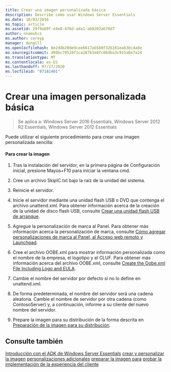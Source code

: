 ```yaml
---
title: Crear una imagen personalizada básica
description: Describe cómo usar Windows Server Essentials
ms.date: 10/03/2016
ms.topic: article
ms.assetid: 29f9a09f-e4e8-476d-ada1-ab9202a670d7
author: nnamuhcs
ms.author: coreyp
manager: dongill
ms.openlocfilehash: 8e2d4b20de9cee6617ab5b0f32b161eab3bc4a8e
ms.sourcegitcommit: d99bc78524f1ca287b3e8fc06dba3c915a6e7a24
ms.translationtype: MT
ms.contentlocale: es-ES
ms.lasthandoff: 07/27/2020
ms.locfileid: "87181401"
---
```

# <a name="create-a-simple-customized-image"></a>Crear una imagen personalizada básica

>Se aplica a: Windows Server 2016 Essentials, Windows Server 2012 R2 Essentials, Windows Server 2012 Essentials

Puede utilizar el siguiente procedimiento para crear una imagen personalizada sencilla:

#### <a name="to-create-the-image"></a>Para crear la imagen

1.  Tras la instalación del servidor, en la primera página de Configuración inicial, presione Mayús+F10 para iniciar la ventana cmd.

2.  Cree un archivo SkipIC.txt bajo la raíz de la unidad del sistema.

3.  Reinicie el servidor.

4.  Inicie el servidor mediante una unidad flash USB o DVD que contenga el archivo unattend.xml. Para obtener información acerca de la creación de la unidad de disco flash USB, consulte [Crear una unidad flash USB de arranque](Create-a-Bootable-USB-Flash-Drive.md).

5.  Agregue la personalización de marca al Panel. Para obtener más información acerca la personalización de marca, consulte [Cómo agregar personalizaciones de marca al Panel, al Acceso web remoto y Launchpad](Add-Branding-to-the-Dashboard--Remote-Web-Access--and-Launchpad.md).

6.  Cree el archivo OOBE.xml para mostrar información personalizada como el nombre de la empresa, el logotipo y el CLUF. Para obtener más información acerca del archivo OOBE.xml, consulte [Create the Oobe.xml File Including Logo and EULA](Create-the-Oobe.xml-File-Including-Logo-and-EULA.md).

7.  Cambie el nombre del servidor por defecto si no lo define en unattend.xml.

8.  De forma predeterminada, el nombre del servidor será una cadena aleatoria. Cambie el nombre de servidor por otra cadena (como ContosoServer) y, a continuación, informe a su cliente del nuevo nombre del servidor.

9. Prepare la imagen para su distribución de la forma descrita en [Preparación de la imagen para su distribución](Preparing-the-Image-for-Deployment.md).

## <a name="see-also"></a>Consulte también
 [Introducción con el ADK de Windows Server Essentials](Getting-Started-with-the-Windows-Server-Essentials-ADK.md) [crear y personalizar la imagen](Creating-and-Customizing-the-Image.md) [personalizaciones adicionales](Additional-Customizations.md) [preparar la imagen para](Preparing-the-Image-for-Deployment.md) [probar la implementación de la experiencia del cliente](Testing-the-Customer-Experience.md)
